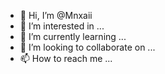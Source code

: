 - 👋 Hi, I’m @Mnxaii
- 👀 I’m interested in ...
- 🌱 I’m currently learning ...
- 💞️ I’m looking to collaborate on ...
- 📫 How to reach me ...

<!---
Mnxaii/Mnxaii is a ✨ special ✨ repository because its `README.md` (this file) appears on your GitHub profile.
You can click the Preview link to take a look at your changes.
--->
